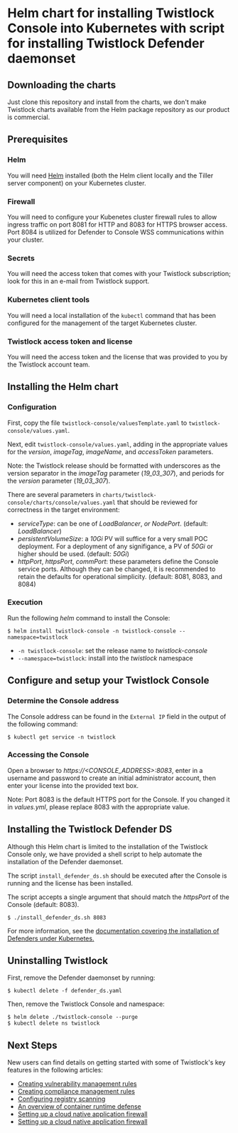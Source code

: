 # Helm chart for installing Twistlock Console into Kubernetes with script for installing Twistlock Defender daemonset

## Downloading the charts

Just clone this repository and install from the charts, we don't make Twistlock charts available from the Helm package repository as our product is commercial.

## Prerequisites

### Helm

You will need [Helm](https://helm.sh/) installed (both the Helm client locally and the Tiller server component) on your Kubernetes cluster.

### Firewall

You will need to configure your Kubenetes cluster firewall rules to allow ingress traffic on port 8081 for HTTP and 8083 for HTTPS browser access.  Port 8084 is utilized for Defender to Console WSS communications within your cluster.

### Secrets

You will need the access token that comes with your Twistlock subscription; look for this in an e-mail from Twistlock support.

### Kubernetes client tools

You will need a local installation of the `kubectl` command that has been configured for the management of the target Kubernetes cluster.

### Twistlock access token and license

You will need the access token and the license that was provided to you by the Twistlock account team.

## Installing the Helm chart

### Configuration

First, copy the file `twistlock-console/valuesTemplate.yaml` to `twistlock-console/values.yaml`.

Next, edit `twistlock-console/values.yaml`, adding in the appropriate values for the _version_, _imageTag_, _imageName_, and  _accessToken_ parameters.

Note: the Twistlock release should be formatted with underscores as the version separator in the _imageTag_ parameter (_19_03_307_), and periods for the _version_ parameter (_19_03_307_).

There are several parameters in `charts/twistlock-console/charts/console/values.yaml` that should be reviewed for correctness in the target environment:
 * _serviceType_: can be one of _LoadBalancer_, _or NodePort_. (default: _LoadBalancer_)
 * _persistentVolumeSize_: a _10Gi_ PV will suffice for a very small POC deployment. For a deployment of any signifigance, a PV of _50Gi_ or higher should be used. (default: _50Gi_)
 * _httpPort_, _httpsPort_, _commPort_: these parameters define the Console service ports. Although they can be changed, it is recommended to retain the defaults for operational simplicity. (default: 8081, 8083, and 8084)

### Execution

Run the following _helm_ command to install the Console:

    $ helm install twistlock-console -n twistlock-console --namespace=twistlock

 * `-n twistlock-console`: set the release name to _twistlock-console_
 * `--namespace=twistlock`: install into the _twistlock_ namespace

## Configure and setup your Twistlock Console

### Determine the Console address

The Console address can be found in the `External IP` field in the output of the following command:

    $ kubectl get service -n twistlock


### Accessing the Console

Open a browser to _https://<CONSOLE_ADDRESS>:8083_, enter in a username and password to create an initial administrator account, then enter your license into the provided text box.

Note: Port 8083 is the default HTTPS port for the Console. If you changed it in _values.yml_, please replace 8083 with the appropriate value.

## Installing the Twistlock Defender DS

Although this Helm chart is limited to the installation of the Twistlock Console only, we have provided a shell script to help automate the installation of the Defender daemonset.

The script `install_defender_ds.sh` should be executed after the Console is running and the license has been installed.

The script accepts a single argument that should match the _httpsPort_ of the Console (default: 8083).

    $ ./install_defender_ds.sh 8083

For more information, see the [documentation covering the installation of Defenders under Kubernetes.](https://docs.twistlock.com/docs/latest/install/install_kubernetes.html#_install_defender)


## Uninstalling Twistlock

First, remove the Defender daemonset by running:

    $ kubectl delete -f defender_ds.yaml

Then, remove the Twistlock Console and namespace:

    $ helm delete ./twistlock-console --purge
    $ kubectl delete ns twistlock


## Next Steps

New users can find details on getting started with some of Twistlock's key features in the following articles:

 * [Creating vulnerability management rules](https://docs.twistlock.com/docs/latest/vulnerability_management/vuln_management_rules.html)
 * [Creating compliance management rules](https://docs.twistlock.com/docs/latest/compliance/manage_compliance.html)
 * [Configuring registry scanning](https://docs.twistlock.com/docs/latest/vulnerability_management/configure_registry_scans.html)
 * [An overview of container runtime defense](https://docs.twistlock.com/docs/latest/runtime_defense/runtime_defense.html)
 * [Setting up a cloud native application firewall](https://docs.twistlock.com/docs/latest/firewalls/cnaf.html)
 * [Setting up a cloud native application firewall](https://docs.twistlock.com/docs/latest/firewalls/cnnf.html)
